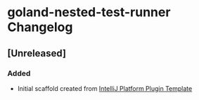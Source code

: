 <!-- Keep a Changelog guide -> https://keepachangelog.com -->

# goland-nested-test-runner Changelog

## [Unreleased]
### Added
- Initial scaffold created from [IntelliJ Platform Plugin Template](https://github.com/JetBrains/intellij-platform-plugin-template)
